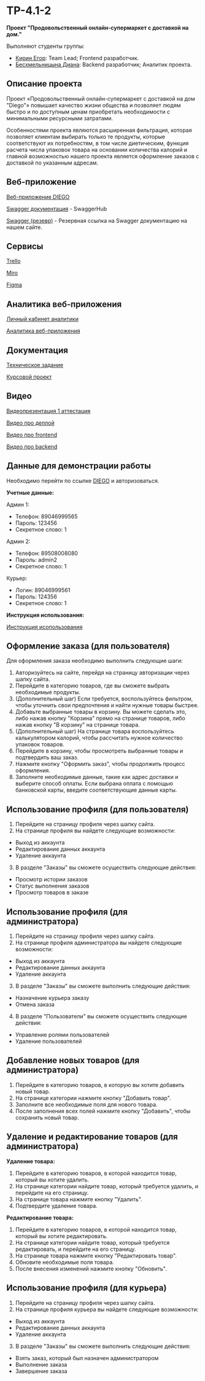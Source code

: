 # TP-4.1-2
**Проект "Продовольственный онлайн-супермаркет с доставкой на дом."**  

Выполняют студенты группы:
- [Кирин Егор](https://github.com/Zelelo622): Team Lead; Frontend разработчик.
- [Бесхмельницына Диана](https://github.com/Diana2503): Backend разработчик; Аналитик проекта.

## Описание проекта
Проект «Продовольственный онлайн-супермаркет с доставкой на дом "Diego"» повышает качество жизни общества и позволяет людям быстро и по доступным ценам приобретать необходимости с минимальными ресурсными затратами.

Особенностями проекта являются расширенная фильтрация, которая позволяет клиентам выбирать только те продукты, которые соответствуют их потребностям, в том числе диетическим, функция расчета числа упаковок товара на основании количества калорий и главной возможностью нашего проекта является оформление заказов с доставкой по указанным адресам.

## Веб-приложение

[Веб-приложение DIEGO](http://45.129.3.171/)

[Swagger документация](https://app.swaggerhub.com/apis/Zelelo622/OnlineStore/1.0.0#/) - SwaggerHub

[Swagger (резевр)](http://45.129.3.171/api-docs/) - Резервная ссылка на Swagger документацию на нашем сайте.

## Сервисы

[Trello](https://clck.ru/33i4yT)  

[Miro](https://miro.com/app/board/uXjVPirvLH8=/?share_link_id=660079656063)  

[Figma](https://clck.ru/33i4oo)

## Аналитика веб-приложения

[Личный кабинет аналитики](https://metrika.yandex.ru/dashboard?group=day&period=month&id=93802517)

[Аналитика веб-приложения](https://github.com/Zelelo622/TP-4.1-2/tree/documentation/Analytics)

## Документация  

[Техническое задание](https://github.com/Zelelo622/TP-4.1-2/blob/main/Documentation/%D0%A2%D0%B5%D1%85%D0%BD%D0%B8%D1%87%D0%B5%D1%81%D0%BA%D0%BE%D0%B5%20%D0%B7%D0%B0%D0%B4%D0%B0%D0%BD%D0%B8%D0%B5.pdf)  

[Курсовой проект](https://github.com/Zelelo622/TP-4.1-2/blob/main/Documentation/%D0%9A%D1%83%D1%80%D1%81%D0%BE%D0%B2%D0%BE%D0%B9%20%D0%BF%D1%80%D0%BE%D0%B5%D0%BA%D1%82.pdf)  

## Видео

[Видеопрезентация 1 аттестация](https://drive.google.com/drive/folders/1g1VmRtenZCSb9VgOkumfm1q9vFuxpSxW?usp=sharing)

[Видео про деплой](https://drive.google.com/file/d/1hnH0WJaaT4s4ijILgCu7XsP6hQxkVZKc/view?usp=sharing)  

[Видео про frontend](https://drive.google.com/file/d/1G2sfAruafEqwSIpTPI3sh9LlQiFTEheg/view?usp=sharing)  

[Видео про backend](https://drive.google.com/file/d/1qWUqDgYI1e2ncJXSjq0Kt3PtMY-BeyG8/view?usp=sharing)

## Данные для демонстрации работы  

Необходимо перейти по ссылке [DIEGO](http://45.129.3.171/) и авторизоваться.

**Учетные данные:**

Админ 1:
- Телефон: 89046999565
- Пароль: 123456  
- Секретное слово: 1

Админ 2:
- Телефон: 89508008080
- Пароль: admin2  
- Секретное слово: 1

Курьер:
- Логин: 89046999561
- Пароль: 124356
- Секретное слово: 1 

**Инструкция использования:**  

[Инструкция исопользования]()

## Оформление заказа (для пользователя)

Для оформления заказа необходимо выполнить следующие шаги:

1. Авторизуйтесь на сайте, перейдя на страницу авторизации через шапку сайта.
2. Перейдите в категорию товаров, где вы сможете выбрать необходимые продукты.
3. (Дополнительный шаг) Если требуется, воспользуйтесь фильтром, чтобы уточнить свои предпочтения и найти нужные товары быстрее.
4. Добавьте выбранные товары в корзину. Вы можете сделать это, либо нажав кнопку "Корзина" прямо на странице товаров, либо нажав кнопку "В корзину" на странице товара.
5. (Дополнительный шаг) На странице товара воспользуйтесь калькулятором калорий, чтобы рассчитать нужное количество упаковок товаров.
6. Перейдите в корзину, чтобы просмотреть выбранные товары и подтвердить ваш заказ.
7. Нажмите кнопку "Оформить заказ", чтобы продолжить процесс оформления.
8. Заполните необходимые данные, такие как адрес доставки и выберите способ оплаты. Если выбрана оплата с помощью банковской карты, введите соответствующие данные карты. 

## Использование профиля (для пользователя)

1. Перейдите на страницу профиля через шапку сайта.
2. На странице профиля вы найдете следующие возможности:
- Выход из аккаунта
- Редактирование данных аккаунта
- Удаление аккаунта
3. В разделе "Заказы" вы сможете осуществить следующие действия:
- Просмотр истории заказов
- Статус выполнения заказов
- Просмотр товаров в заказе

## Использование профиля (для администратора)

1. Перейдите на страницу профиля через шапку сайта.
2. На странице профиля администратора вы найдете следующие возможности:
- Выход из аккаунта
- Редактирование данных аккаунта
- Удаление аккаунта
3. В разделе "Заказы" вы сможете выполнить следующие действия:
- Назначение курьера заказу
- Отмена заказа
4. В разделе "Пользователи" вы сможете осуществить следующие действия:
- Управление ролями пользователей
- Удаление пользователей

## Добавление новых товаров (для администратора)

1. Перейдите в категорию товаров, в которую вы хотите добавить новый товар.
2. На странице категории нажмите кнопку "Добавить товар".
3. Заполните все необходимые поля для нового товара.
4. После заполнения всех полей нажмите кнопку "Добавить", чтобы сохранить новый товар.

## Удаление и редактирование товаров (для администратора)

**Удаление товара:**  
1. Перейдите в категорию товаров, в которой находится товар, который вы хотите удалить.
2. На странице категории найдите товар, который требуется удалить, и перейдите на его страницу.
3. На странице товара нажмите кнопку "Удалить".
4. Подтвердите удаление товара. 

**Редактирование товара:**  
1. Перейдите в категорию товаров, в которой находится товар, который вы хотите редактировать.
2. На странице категории найдите товар, который требуется редактировать, и перейдите на его страницу.
3. На странице товара нажмите кнопку "Редактировать товар".
4. Обновите необходимые поля товара.
5. После внесения изменений нажмите кнопку "Обновить".

## Использование профиля (для курьера)

1. Перейдите на страницу профиля через шапку сайта.
2. На странице профиля курьера вы найдете следующие возможности:
- Выход из аккаунта
- Редактирование данных аккаунта
- Удаление аккаунта
3. В разделе "Заказы" вы сможете выполнить следующие действия:
- Взять заказ, который был назначен администратором
- Выполнение заказа
- Завершение заказа